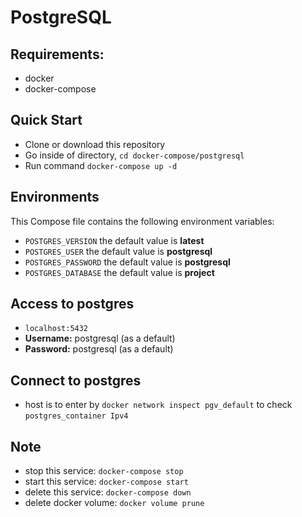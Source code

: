 # PostgreSQL

## Requirements:
- docker
- docker-compose

## Quick Start
- Clone or download this repository
- Go inside of directory, `cd docker-compose/postgresql`
- Run command `docker-compose up -d`

## Environments
This Compose file contains the following environment variables:

- `POSTGRES_VERSION` the default value is **latest**
- `POSTGRES_USER` the default value is **postgresql**
- `POSTGRES_PASSWORD` the default value is **postgresql**
- `POSTGRES_DATABASE` the default value is **project**

## Access to postgres
- `localhost:5432`
- **Username:** postgresql (as a default)
- **Password:** postgresql (as a default)

## Connect to postgres
- host is to enter by `docker network inspect pgv_default` to check `postgres_container Ipv4`

## Note
- stop this service: `docker-compose stop`
- start this service: `docker-compose start`
- delete this service: `docker-compose down`
- delete docker volume: `docker volume prune`
